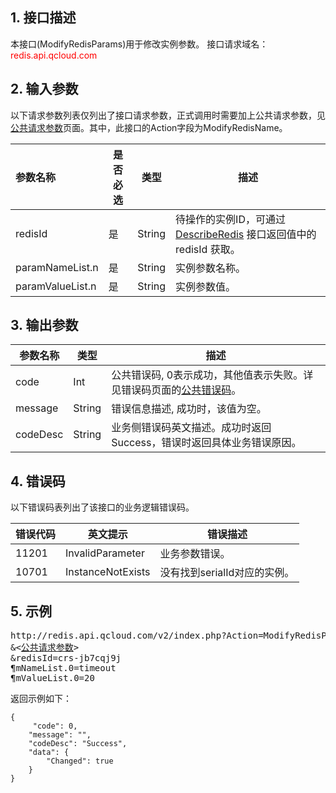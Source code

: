 ## 1. 接口描述
本接口(ModifyRedisParams)用于修改实例参数。
接口请求域名：<font style='color:red'>redis.api.qcloud.com </font>

## 2. 输入参数
以下请求参数列表仅列出了接口请求参数，正式调用时需要加上公共请求参数，见<a href='/document/product/239/7200' title='公共请求参数'>公共请求参数</a>页面。其中，此接口的Action字段为ModifyRedisName。

| 参数名称 | 是否必选  | 类型 | 描述 |
|:---------|---------|---------|---------|
| redisId | 是 | String |待操作的实例ID，可通过 [DescribeRedis](/document/product/239/1384) 接口返回值中的 redisId 获取。 |
| paramNameList.n | 是 | String | 实例参数名称。|
| paramValueList.n | 是 | String | 实例参数值。|

## 3. 输出参数

| 参数名称 | 类型 | 描述 |
|---------|---------|---------|
| code | Int | 公共错误码, 0表示成功，其他值表示失败。详见错误码页面的<a href='http://www.qcloud.com/doc/api/372/%E9%94%99%E8%AF%AF%E7%A0%81#1.E3.80.81.E5.85.AC.E5.85.B1.E9.94.99.E8.AF.AF.E7.A0.81' title='公共错误码'>公共错误码</a>。|
| message | String | 错误信息描述, 成功时，该值为空。 |
| codeDesc | String | 业务侧错误码英文描述。成功时返回Success，错误时返回具体业务错误原因。 |

## 4. 错误码
以下错误码表列出了该接口的业务逻辑错误码。

| 错误代码 | 英文提示 | 错误描述 |
|---------|---------|---------|
|11201|InvalidParameter|业务参数错误。|
|10701|InstanceNotExists|没有找到serialId对应的实例。|

## 5. 示例
<pre>
http://redis.api.qcloud.com/v2/index.php?Action=ModifyRedisParams
&<<a href="/document/product/239/7200">公共请求参数</a>>
&redisId=crs-jb7cqj9j
&paramNameList.0=timeout
&paramValueList.0=20
</pre>
返回示例如下：
```
{
     "code": 0,
    "message": "",
    "codeDesc": "Success",
    "data": {
        "Changed": true
    }
}

```